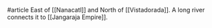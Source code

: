 #article 
East of [[Nanacatl]] and North of [[Vistadorada]]. A long river connects it to [[Jangaraja Empire]].
